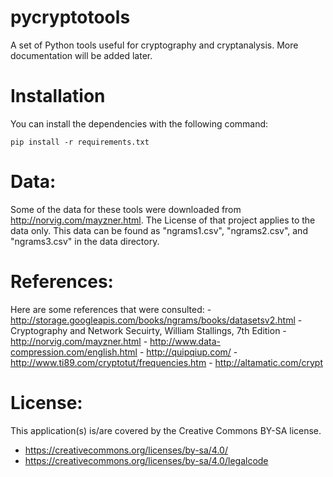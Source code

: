 # pycryptotools

A set of Python tools useful for cryptography and cryptanalysis.  More documentation will be added later.

# Installation

You can install the dependencies with the following command:

```
pip install -r requirements.txt
```

# Data:

Some of the data for these tools were downloaded from http://norvig.com/mayzner.html.  The License of that project
applies to the data only.  This data can be found as "ngrams1.csv", "ngrams2.csv", and "ngrams3.csv" in the data
directory.

# References:

Here are some references that were consulted:
    - http://storage.googleapis.com/books/ngrams/books/datasetsv2.html
    - Cryptography and Network Secuirty, William Stallings, 7th Edition
    - http://norvig.com/mayzner.html
    - http://www.data-compression.com/english.html
    - http://quipqiup.com/
    - http://www.ti89.com/cryptotut/frequencies.htm
    - http://altamatic.com/crypt

# License:

This application(s) is/are covered by the Creative Commons BY-SA license.

- https://creativecommons.org/licenses/by-sa/4.0/
- https://creativecommons.org/licenses/by-sa/4.0/legalcode
